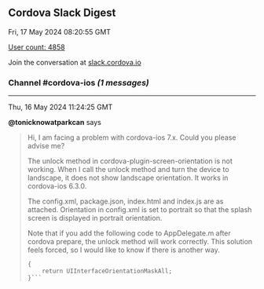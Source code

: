 ## Cordova Slack Digest
Fri, 17 May 2024 08:20:55 GMT

[User count: 4858](https://cordova.slack.com/)


Join the conversation at [slack.cordova.io](http://slack.cordova.io/)

### __Channel #cordova-ios__ _(1 messages)_
---

Thu, 16 May 2024 11:24:25 GMT

__@tonicknowatparkcan__ says 
> Hi, I am facing a problem with cordova-ios 7.x.
> Could you please advise me?
> 
> The unlock method in cordova-plugin-screen-orientation is not working. When I call the unlock method and turn the device to landscape, it does not show landscape orientation. It works in cordova-ios 6.3.0.
> 
> The config.xml, package.json, index.html and index.js are as attached. Orientation in config.xml is set to portrait so that the splash screen is displayed in portrait orientation.
> 
> Note that if you add the following code to AppDelegate.m after cordova prepare, the unlock method will work correctly. This solution feels forced, so I would like to know if there is another way.
> 
> ```-(UIInterfaceOrientationMask)application:(UIApplication *)application supportedInterfaceOrientationsForWindow:(UIWindow *)window
> {
>     return UIInterfaceOrientationMaskAll;
> }```
> 
